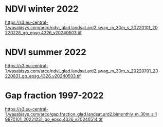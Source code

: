 # NDVI winter 2022
https://s3.eu-central-1.wasabisys.com/arco/ndvi_glad.landsat.ard2.swag_m_30m_s_20220101_20220228_go_epsg.4326_v20240503.tif

# NDVI summer 2022
https://s3.eu-central-1.wasabisys.com/arco/ndvi_glad.landsat.ard2.swag_m_30m_s_20220701_20220831_go_epsg.4326_v20240503.tif

# Gap fraction 1997-2022
https://s3.eu-central-1.wasabisys.com/arco/gap.fraction_glad.landsat.ard2.bimonthly_m_30m_s_19970101_20221231_go_epsg.4326_v20240514.tif
